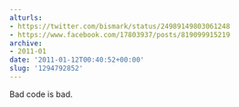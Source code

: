 ```yaml
---
alturls:
- https://twitter.com/bismark/status/24989149803061248
- https://www.facebook.com/17803937/posts/819099915219
archive:
- 2011-01
date: '2011-01-12T00:40:52+00:00'
slug: '1294792852'
---
```


Bad code is bad.

